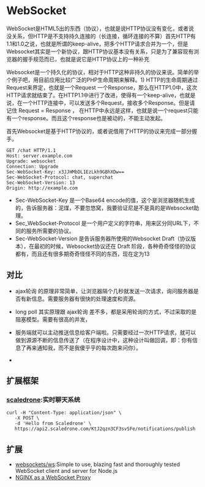 # WebSocket

WebSocket是HTML5出的东西（协议），也就是说HTTP协议没有变化，或者说没关系，但HTTP是不支持持久连接的（长连接，循环连接的不算）首先HTTP有1.1和1.0之说，也就是所谓的keep-alive，把多个HTTP请求合并为一个，但是Websocket其实是一个新协议，跟HTTP协议基本没有关系，只是为了兼容现有浏览器的握手规范而已，也就是说它是HTTP协议上的一种补充

Websocket是一个持久化的协议，相对于HTTP这种非持久的协议来说。简单的举个例子吧，用目前应用比较广泛的PHP生命周期来解释。1) HTTP的生命周期通过Request来界定，也就是一个Request 一个Response，那么在HTTP1.0中，这次HTTP请求就结束了。在HTTP1.1中进行了改进，使得有一个keep-alive，也就是说，在一个HTTP连接中，可以发送多个Request，接收多个Response。但是请记住 Request = Response ， 在HTTP中永远是这样，也就是说一个request只能有一个response。而且这个response也是被动的，不能主动发起。

首先Websocket是基于HTTP协议的，或者说借用了HTTP的协议来完成一部分握手。

```
GET /chat HTTP/1.1
Host: server.example.com
Upgrade: websocket
Connection: Upgrade
Sec-WebSocket-Key: x3JJHMbDL1EzLkh9GBhXDw==
Sec-WebSocket-Protocol: chat, superchat
Sec-WebSocket-Version: 13
Origin: http://example.com
```

- Sec-WebSocket-Key 是一个Base64 encode的值，这个是浏览器随机生成的，告诉服务器：泥煤，不要忽悠窝，我要验证尼是不是真的是Websocket助理。
- Sec_WebSocket-Protocol 是一个用户定义的字符串，用来区分同URL下，不同的服务所需要的协议。
- Sec-WebSocket-Version 是告诉服务器所使用的Websocket Draft（协议版本），在最初的时候，Websocket协议还在 Draft 阶段，各种奇奇怪怪的协议都有，而且还有很多期奇奇怪怪不同的东西，现在定为13

## 对比

- ajax轮询 的原理非常简单，让浏览器隔个几秒就发送一次请求，询问服务器是否有新信息。需要服务器有很快的处理速度和资源。
- long poll 其实原理跟 ajax轮询 差不多，都是采用轮询的方式，不过采取的是阻塞模型。需要有很高的并发，

- 服务端就可以主动推送信息给客户端啦。只需要经过一次HTTP请求，就可以做到源源不断的信息传送了（在程序设计中，这种设计叫做回调，即：你有信息了再来通知我，而不是我傻乎乎的每次跑来问你）。
- 

## 扩展框架

### [scaledrone](https://www.scaledrone.com/):实时聊天系统

```shell
curl -H "Content-Type: application/json" \
   -X POST \
   -d 'Hello from Scaledrone' \
   https://api2.scaledrone.com/KtJ2qzn3CF3svSFe/notifications/publish
```

## 扩展

* [websockets/ws](https://github.com/websockets/ws):Simple to use, blazing fast and thoroughly tested WebSocket client and server for Node.js
* [NGINX as a WebSocket Proxy](https://www.nginx.com/blog/websocket-nginx/)

